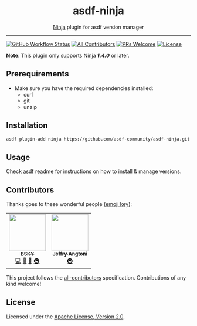 <div align="center">
<h1>asdf-ninja</h1>
<span><a href="https://ninja-build.org">Ninja</a> plugin for asdf version manager</span>
</div>
<hr />

[![GitHub Workflow Status](https://img.shields.io/github/workflow/status/asdf-community/asdf-ninja/Main%20workflow?style=flat-square)](https://github.com/asdf-community/asdf-ninja/actions)
[![All Contributors](https://img.shields.io/badge/all_contributors-2-orange.svg?style=flat-square)](#contributors)
[![PRs Welcome](https://img.shields.io/badge/PRs-welcome-brightgreen.svg?style=flat-square)](http://makeapullrequest.com)
[![License](https://img.shields.io/github/license/asdf-community/asdf-ninja?style=flat-square&color=brightgreen)](https://github.com/asdf-community/asdf-ninja/blob/master/LICENSE)

**Note**: This plugin only supports Ninja **_1.4.0_** or later.

## Prerequirements

- Make sure you have the required dependencies installed:
  - curl
  - git
  - unzip

## Installation

```bash
asdf plugin-add ninja https://github.com/asdf-community/asdf-ninja.git
```

## Usage

Check [asdf](https://github.com/asdf-vm/asdf) readme for instructions on how to
install & manage versions.

## Contributors

Thanks goes to these wonderful people
([emoji key](https://allcontributors.org/docs/en/emoji-key)):

<!-- ALL-CONTRIBUTORS-LIST:START - Do not remove or modify this section -->
<!-- prettier-ignore-start -->
<!-- markdownlint-disable -->
<table>
  <tr>
    <td align="center"><a href="https://bsky.moe"><img src="https://avatars3.githubusercontent.com/u/38746192?v=4" width="100px;" alt=""/><br /><sub><b>BSKY</b></sub></a><br /><a href="https://github.com/asdf-community/asdf-ninja/commits?author=imbsky" title="Code">💻</a> <a href="https://github.com/asdf-community/asdf-ninja/commits?author=imbsky" title="Documentation">📖</a> <a href="#maintenance-imbsky" title="Maintenance">🚧</a> <a href="#infra-imbsky" title="Infrastructure (Hosting, Build-Tools, etc)">🚇</a></td>
    <td align="center"><a href="https://jeffryangtoni.com"><img src="https://avatars0.githubusercontent.com/u/8284757?v=4" width="100px;" alt=""/><br /><sub><b>Jeffry Angtoni</b></sub></a><br /><a href="#infra-jeffryang24" title="Infrastructure (Hosting, Build-Tools, etc)">🚇</a></td>
  </tr>
</table>

<!-- markdownlint-enable -->
<!-- prettier-ignore-end -->
<!-- ALL-CONTRIBUTORS-LIST:END -->

This project follows the
[all-contributors](https://github.com/all-contributors/all-contributors)
specification. Contributions of any kind welcome!

## License

Licensed under the
[Apache License, Version 2.0](https://www.apache.org/licenses/LICENSE-2.0).
